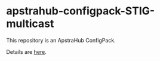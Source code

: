 # apstrahub-configpack-STIG-multicast

This repository is an ApstraHub ConfigPack.

Details are [here](pack/README.md).
